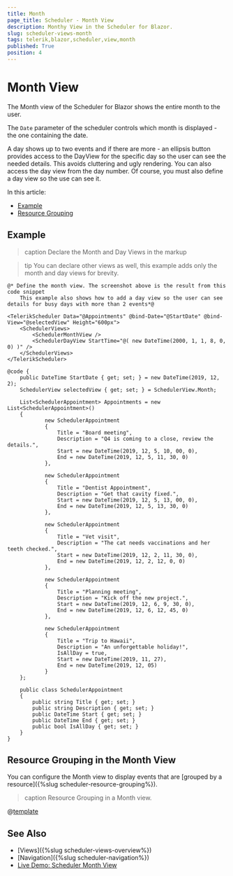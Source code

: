 ```yaml
---
title: Month
page_title: Scheduler - Month View
description: Monthy View in the Scheduler for Blazor.
slug: scheduler-views-month
tags: telerik,blazor,scheduler,view,month
published: True
position: 4
---
```


# Month View

The Month view of the Scheduler for Blazor shows the entire month to the user.

The `Date` parameter of the scheduler controls which month is displayed - the one containing the date.

A day shows up to two events and if there are more - an ellipsis button provides access to the DayView for the specific day so the user can see the needed details. This avoids cluttering and ugly rendering. You can also access the day view from the day number. Of course, you must also define a day view so the use can see it.

In this article:

* [Example](#example)
* [Resource Grouping](#resource-grouping-in-the-month-view)


## Example

>caption Declare the Month and Day Views in the markup

>tip You can declare other views as well, this example adds only the month and day views for brevity.

````CSHTML
@* Define the month view. The screenshot above is the result from this code snippet
    This example also shows how to add a day view so the user can see details for busy days with more than 2 events*@

<TelerikScheduler Data="@Appointments" @bind-Date="@StartDate" @bind-View="@selectedView" Height="600px">
    <SchedulerViews>
        <SchedulerMonthView />
        <SchedulerDayView StartTime="@( new DateTime(2000, 1, 1, 8, 0, 0) )" />
    </SchedulerViews>
</TelerikScheduler>

@code {
    public DateTime StartDate { get; set; } = new DateTime(2019, 12, 2);
    SchedulerView selectedView { get; set; } = SchedulerView.Month;

    List<SchedulerAppointment> Appointments = new List<SchedulerAppointment>()
    {
            new SchedulerAppointment
            {
                Title = "Board meeting",
                Description = "Q4 is coming to a close, review the details.",
                Start = new DateTime(2019, 12, 5, 10, 00, 0),
                End = new DateTime(2019, 12, 5, 11, 30, 0)
            },

            new SchedulerAppointment
            {
                Title = "Dentist Appointment",
                Description = "Get that cavity fixed.",
                Start = new DateTime(2019, 12, 5, 13, 00, 0),
                End = new DateTime(2019, 12, 5, 13, 30, 0)
            },

            new SchedulerAppointment
            {
                Title = "Vet visit",
                Description = "The cat needs vaccinations and her teeth checked.",
                Start = new DateTime(2019, 12, 2, 11, 30, 0),
                End = new DateTime(2019, 12, 2, 12, 0, 0)
            },

            new SchedulerAppointment
            {
                Title = "Planning meeting",
                Description = "Kick off the new project.",
                Start = new DateTime(2019, 12, 6, 9, 30, 0),
                End = new DateTime(2019, 12, 6, 12, 45, 0)
            },

            new SchedulerAppointment
            {
                Title = "Trip to Hawaii",
                Description = "An unforgettable holiday!",
                IsAllDay = true,
                Start = new DateTime(2019, 11, 27),
                End = new DateTime(2019, 12, 05)
            }
    };

    public class SchedulerAppointment
    {
        public string Title { get; set; }
        public string Description { get; set; }
        public DateTime Start { get; set; }
        public DateTime End { get; set; }
        public bool IsAllDay { get; set; }
    }
}
````
## Resource Grouping in the Month View

You can configure the Month view to display events that are [grouped by a resource]({%slug scheduler-resource-grouping%}).

>caption Resource Grouping in a Month view.

@[template](/_contentTemplates/scheduler/views.md#resource-grouping-code-snippet-for-examples)

## See Also

* [Views]({%slug scheduler-views-overview%})
* [Navigation]({%slug scheduler-navigation%})
* [Live Demo: Scheduler Month View](https://demos.telerik.com/blazor-ui/scheduler/month-view)
